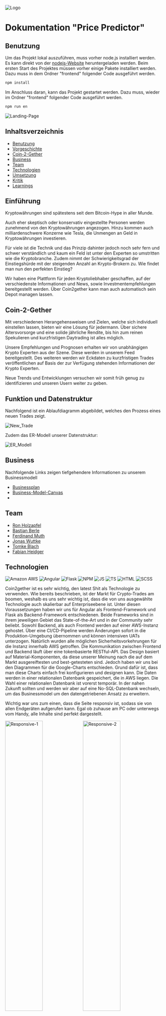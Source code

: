 ![Logo](img/logo_schmal.png)

# Dokumentation "Price Predictor"


## Benutzung

Um das Projekt lokal auszuführen, muss vorher node.js installiert werden. Es kann direkt von der [nodejs-Website](https://nodejs.org/en/download/) heruntergeladen werden.
Beim ersten Start des Projektes müssen vorher einige Pakete installiert werden. Dazu muss in dem Ordner "frontend" folgender Code ausgeführt werden.

```bash
npm install
```

Im Anschluss daran, kann das Projekt gestartet werden. Dazu muss, wieder im Ordner "frontend" folgender Code ausgeführt werden.

```bash
npm run en
```

![Landing-Page](img/c2g_2.png)


## Inhaltsverzeichnis

- [Benutzung](#Benutzung)
- [Vorgeschichte](#Vorgeschichte)
- [Coin-2-Gether](#Coin-2-Gether)
- [Business](#Business)
- [Team](#Team)
- [Technologien](#Technologien)
- [Umsetzung](#Umsetzung)
- [Kritik](#Kritik)
- [Learnings](#Learnings)


## Einführung

Kryptowährungen sind spätestens seit dem Bitcoin-Hype in aller Munde.

Auch eher skeptisch oder konservativ eingestellte Personen werden zunehmend von den Kryptowährungen angezogen. Hinzu kommen auch milliardenschwere Konzerne wie Tesla, die Unmengen an Geld in Kryptowährungen investieren.

Für viele ist die Technik und das Prinzip dahinter jedoch noch sehr fern und schwer verständlich und kaum ein Feld ist unter den Experten so umstritten wie die Kryptobranche. Zudem nimmt der Schwierigkeitsgrad der Einstiegshürde mit der steigenden Anzahl an Krypto-Brokern zu. Wie findet man nun den perfekten Einstieg?

Wir haben eine Plattform für jeden Kryptoliebhaber geschaffen, auf der verschiedenste Informationen und News, sowie Investmentempfehlungen bereitgestellt werden. Über Coin2gether kann man auch automatisch sein Depot managen lassen.


## Coin-2-Gether

Mit verschiedenen Herangehensweisen und Zielen, welche sich individuell einstellen lassen, bieten wir eine Lösung für jedermann. Über sichere Altersvorsorge und eine solide jährliche Rendite, bis hin zum reinen Spekulieren und kurzfristigen Daytrading ist alles möglich.

Unsere Empfehlungen und Prognosen erhalten wir von unabhängigen Krypto Experten aus der Szene. Diese werden in unserem Feed bereitgestellt. Des weiteren werden wir Eckdaten zu kurzfristigen Trades veröffentlichen auf Basis der zur Verfügung stehenden Informationen der Krypto Experten.

Neue Trends und Entwicklungen versuchen wir somit früh genug zu identifizieren und unseren Usern weiter zu geben.


## Funktion und Datenstruktur

Nachfolgend ist ein Ablaufdiagramm abgebildet, welches den Prozess eines neuen Trades zeigt.

![New_Trade](img/Ablauf_Trade.png)

Zudem das ER-Modell unserer Datenstruktur:

![ER_Modell](img/ER_Modell.png)


## Business

Nachfolgende Links zeigen tiefgehendere Informationen zu unserem Businessmodell

- [Businessplan]()
- [Business-Model-Canvas](https://github.com/michael-spengler/price-predictor-wwi19dsa/blob/develop/business/business-model-canvas.png)
- []()

## Team

- [Ron Holzapfel](https://github.com/Ronho)
- [Bastian Berle](https://github.com/Irish-77)
- [Ferdinand Muth](https://github.com/pfeeerdi)
- [Jonas Wuttke](https://github.com/jonaswuttke)
- [Tomke Blach](https://github.com/tomkeblach)
- [Fabian Heidger](https://github.com/FHeidger)


## Technologien
![Amazon AWS](https://img.shields.io/badge/Technology-AWS-blue?style=flat&logo=amazon%20aws)
![Angular](https://img.shields.io/badge/Technology-Angular-blue?style=flat&logo=angular)
![Flask](https://img.shields.io/badge/Technology-Flask-blue?style=flat&logo=flask)
![NPM](https://img.shields.io/badge/Packages-NPM-blue?style=flat&logo=npm)
![JS](https://img.shields.io/badge/Language-JavaScript-blue?style=flat&logo=JavaScript)
![TS](https://img.shields.io/badge/Language-TypeScript-blue?style=flat&logo=Typescript)
![HTML](https://img.shields.io/badge/Language-HTML5-blue?style=flat&logo=HTML5)
![SCSS](https://img.shields.io/badge/Language-SCSS-blue?style=flat&logo=CSS3)

Coin2gether ist es sehr wichtig, den latest Shit als Technologie zu verwenden. Wie bereits beschrieben, ist der Markt für Crypto-Trades am boomen, weshalb es uns sehr wichtig ist, dass die von uns ausgewählte Technologie auch skalierbar auf Enterpriseebene ist. Unter diesen Voraussetzungen haben wir uns für Angular als Frontend-Framework und Flask als Backend-Framework entschiedenen. Beide Frameworks sind in ihrem jeweiligen Gebiet das State-of-the-Art und in der Community sehr beliebt. Sowohl Backend, als auch Frontend werden auf einer AWS-Instanz gehostet. Über eine CI/CD-Pipeline werden Änderungen sofort in die Produktion-Umgebung übernommen und können intensiven UATs unterzogen. Natürlich wurden alle möglichen Sicherheitsvorkehrungen für die Instanz innerhalb AWS getroffen. Die Kommunikation zwischen Frontend und Backend läuft über eine tokenbasierte RESTful-API. Das Design basiert auf Material-Komponenten, da diese unserer Meinung nach die auf dem Markt ausgereiftesten und best-getesteten sind. Jedoch haben wir uns bei den Diagrammen für die Google-Charts entschieden. Grund dafür ist, dass man diese Charts einfach frei konfigurieren und designen kann. Die Daten werden in einer relationalen Datenbank gespeichert, die in AWS liegen. Die Wahl einer relationalen Datenbank ist vorerst temporär. In der nahen Zukunft sollten und werden wir aber auf eine No-SQL-Datenbank wechseln, um das Businessmodel um den datengetriebenen Ansatz zu erweitern.

Wichtig war uns zum einen, dass die Seite responsiv ist, sodass sie von allen Endgeräten aufgerufen kann. Egal ob zuhause am PC oder unterwegs vom Handy, alle Inhalte sind perfekt dargestellt.

<img src="img/c2g_3.png" width="49%" alt="Responsive-1" />
<img src="img/c2g_4.png" width="49%" alt="Responsive-2" />

Zudem haben wir einen Dark Mode inkludiert, um immer den neuesten Trends zu entsprechen.

![Dark-Mode](img/c2g_1.png)


## Umsetzung

Jeder aus unserem Team hat sein spezifisches Aufgabengebiet gehabt.

[Ferdinand Muth](https://github.com/pfeeerdi) hat das Backend als Aufgabe. Dementsprechend übernimmt er die Wartung unserer AWS-Instanz, die Programmierung der Datenbasis und der damit verbundenen API-Schnittstelle, sowie der CI/CD-Pipeline, um unsere Development-Umgebung in die Produktionsumgebung zu überführen.

[Ron Holzapfel](https://github.com/Ronho) und [Bastian Berle](https://github.com/Irish-77) vereinen das Backend mit dem Frontend und kümmern sich um die datengetriebenen Inhalte unseres Projektes. Dabei hatten beide ihre speziellen Gebiete wie Authentifizierung, Blogfeed und Blogpost oder die Profilseite mit den Charts. Zudem übernehmen Ron und Bastian die Führung des Projektes wie die Leitung der Meetings und der Aufgabenkontrolle.

[Fabian Heidger](https://github.com/FHeidger) ist hauptsächlich im Frontend unterwegs und betreut die datenungetriebenene Inhalte des Projektes. Zudem arbeitet er gegen Ende hin an der Dokumentation mit und dient als Springer.

[Jonas Wuttke](https://github.com/jonaswuttke) ist unser Business- und Designmanager. Er erstellte unser Designentwurf und kümmmert sich um alle Businessangelegenheiten wie das Business-Model-Canvas oder zuletzt unser Werbevideo.

[Tomke Blach](https://github.com/tomkeblach) dient als Springer und unterstützt alle anderen Mitglieder in ihren Bereichen. So arbeitet er mit im Frontend, liefert Inhalte oder unterstützt Jonas beim Werbevideo.

Unserem Team war ein gemeinsames Arbeiten sehr wichtig. So haben wir ein wöchentliches Meeting, wo wir alle angesammelten Themen besprechen. Dementsprechen werden zuerst alle erledigten Aufgaben geprüft und als erledigt markiert. Im weiteren Schritt offene Fragen geklärt und zuletzt die Aufgaben bis zum nächsten Meeting verteilt.

Zur Planung und Übersichtlichkeit haben wir mit den Möglichkeiten von GitHub gearbeitet. So war unser wichtigstes Arbeitsmittel das von GitHub integrierte KANBAN-Board, wo wir alle Aufgaben in verschiedene Listen wie geplant, in Arbeit, Review und Done eingeteilt haben. Dies diente dazu, dass wir jederzeit über eine Übersicht der aktuellen Todos verfügt haben.

Zudem haben wir Issues benutzt, um direkte Probleme und Bugs einzelnenen Teammitgliedern und Gruppen zuzuweisen.

![branch_sytem](img/branch_system.jpeg)

Ein wichtiger Punkt in der Programmierung war die Arbeit mit Branches in GitHub. Dementsprechen haben wir einige Features ausgelagert und nach fertiger Überprüfung wieder mit dem Develop-Branch gemerged. Dies diente dazu, dass die einzelnen Mitglieder unabhängig voneinander arbeiten konnten.

In den letzten Wochen und Tagen haben wir uns zweimal die Woche in einem Meeting getroffen, um schneller auf Fragen und Probleme reagieren zu können. 


## Kritik

- Die Vollständigkeit bei Meetings hätte teilweise besser sein können
- Die Dokumentation hätte von Anfang an stärker in den Fokus rücken müssen (Gerade im Hinblick auf Funktionsweisen und Datenstrukturen)
- Für die Zukunft sollte nicht weiterhin Whatsapp als Channel verwendet werden, da hier keine ausreichende Übersicht geboten wird


## Learnings

Durch die Arbeit im Team und die Verwendung neuer und unbekannter Technologien haben wir auch einige Punkte als Learnings mitgenommen.

- Bei neuen Technologien ist Vorsicht geboten. Fehler können sehr schnell passieren und mitunter gravierende Folgen haben
- Testen ist das A und O!
- Fremdbibliotheken sind nicht immer so gut wie man denkt
- Auch bei Standardbibliotheken kann man vorsichtig sein (bspw. war die Nutzung von MatGridList als Komponente nicht zu empfehlen, sodass wir auf die Flex-Komponente umgestiegen sind, um die Applikation responsive zu gestalten)
- Die Kommunikation im Team lief mit Verlauf des Projektes immer besser





<!--
## **Guidelines for Dvlprs**

#### Coding
- follow guidelines of Uncle Bob's [Clean Code](http://blog.cleancoder.com/)

#### Commiting Rules
- translation for an element: ```added translations lang={ de/en/all } for { element }```
    > added translations lang=de for signin
- typos: ```"fixed typos in <destination>"```
- connect frontend with backend: ```connect fronend w/ backend => { element }```

#### Branch System
![branch_sytem](img/branch_system.jpeg) -->